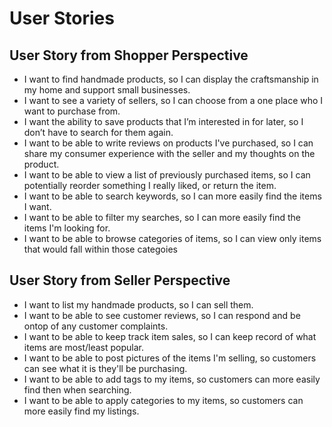 # User Stories

## User Story from Shopper Perspective

- I want to find handmade products, so I can display the craftsmanship in my home and support small businesses.
- I want to see a variety of sellers, so I can choose from a one place who I want to purchase from.
- I want the ability to save products that I’m interested in for later, so I don’t have to search for them again.
- I want to be able to write reviews on products I've purchased, so I can share my consumer experience with the seller and my thoughts on the product.
- I want to be able to view a list of previously purchased items, so I can potentially reorder something I really liked, or return the item.
- I want to be able to search keywords, so I can more easily find the items I want.
- I want to be able to filter my searches, so I can more easily find the items I'm looking for.
- I want to be able to browse categories of items, so I can view only items that would fall within those categoies

<!--  -->

## User Story from Seller Perspective

- I want to list my handmade products, so I can sell them.
- I want to be able to see customer reviews, so I can respond and be ontop of any customer complaints.
- I want to be able to keep track item sales, so I can keep record of what items are most/least popular.
- I want to be able to post pictures of the items I'm selling, so customers can see what it is they'll be purchasing.
- I want to be able to add tags to my items, so customers can more easily find then when searching.
- I want to be able to apply categories to my items, so customers can more easily find my listings.
